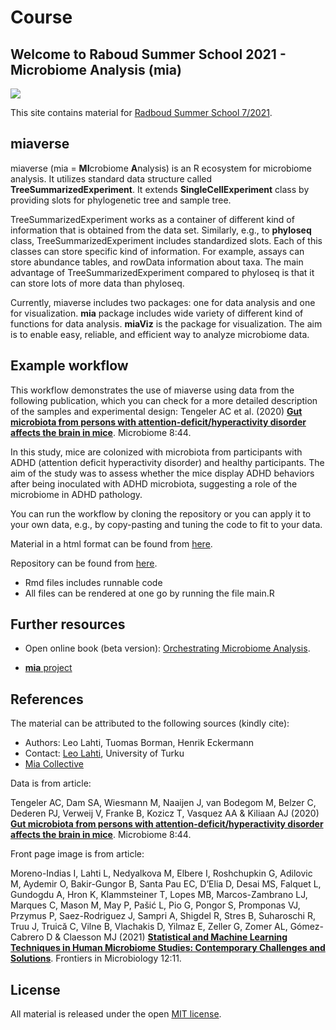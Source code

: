 # Course

## Welcome to Raboud Summer School 2021 - Microbiome Analysis (mia)

![](https://user-images.githubusercontent.com/60338854/121848694-1072a480-ccf3-11eb-9af2-7fdefd8d1794.png)

This site contains material for [Radboud Summer School 7/2021](https://www.ru.nl/radboudsummerschool/courses/2021/brain-bacteria-behaviour/).


## miaverse

miaverse (mia = **MI**crobiome **A**nalysis) is an R ecosystem for microbiome analysis. It utilizes standard data 
structure called **TreeSummarizedExperiment**. It extends **SingleCellExperiment** class by
providing slots for phylogenetic tree and sample tree. 

TreeSummarizedExperiment works as a container of different kind of information that is 
obtained from the data set. Similarly, e.g., to **phyloseq** class, TreeSummarizedExperiment 
includes standardized slots. Each of this classes can store specific kind of information. For example,
assays can store abundance tables, and rowData information about taxa.
The main advantage of TreeSummarizedExperiment compared to phyloseq is that it can store
lots of more data than phyloseq.

Currently, miaverse includes two packages: one for data analysis and one for visualization. 
**mia** package includes wide variety of different kind of functions for data analysis. 
**miaViz** is the package for visualization. The aim is to enable easy, reliable, and efficient 
way to analyze microbiome data. 

## Example workflow

This workflow demonstrates the use of miaverse using data from the
following publication, which you can check for a more detailed
description of the samples and experimental design: Tengeler AC et al. (2020) [**Gut
microbiota from persons with attention-deficit/hyperactivity disorder
affects the brain in
mice**](https://doi.org/10.1186/s40168-020-00816-x). Microbiome 8:44.

In this study, mice are colonized with microbiota from participants with 
ADHD (attention deficit hyperactivity disorder) and healthy participants. 
The aim of the study was to assess whether the mice display ADHD behaviors after being 
inoculated with ADHD microbiota, suggesting a role of the microbiome in ADHD pathology.

You can run the workflow by cloning the repository or you can apply it to your own data, 
e.g., by copy-pasting and tuning the code to fit to your data. 

Material in a html format can be found from [here](https://microbiome.github.io/course_2021_radboud/).

Repository can be found from [here](https://github.com/microbiome/course_2021_radboud).
- Rmd files includes runnable code 
- All files can be rendered at one go by running the file main.R

## Further resources

 * Open online book (beta version):
   [Orchestrating Microbiome Analysis](https://microbiome.github.io/OMA).

 * [**mia** project](https://microbiome.github.io)

## References 

The material can be attributed to the following sources (kindly cite):

 * Authors: Leo Lahti, Tuomas Borman, Henrik Eckermann
 * Contact: [Leo Lahti](http://datascience.utu.fi), University of Turku 
 * [Mia Collective](https://microbiome.github.io)
 
Data is from article:

Tengeler AC, Dam SA, Wiesmann M, Naaijen J, van Bodegom M, 
Belzer C, Dederen PJ, Verweij V, Franke B, Kozicz T, Vasquez AA & Kiliaan AJ (2020)
[**Gut microbiota from persons with attention-deficit/hyperactivity disorder affects the brain in mice**](https://doi.org/10.1186/s40168-020-00816-x).
Microbiome 8:44. 

Front page image is from article: 

Moreno-Indias I, Lahti L, Nedyalkova M, Elbere I, Roshchupkin G, Adilovic M, Aydemir O,
Bakir-Gungor B, Santa Pau EC, D’Elia D, Desai MS, Falquet L, Gundogdu A, Hron K, Klammsteiner T,
Lopes MB, Marcos-Zambrano LJ, Marques C, Mason M, May P, Pašić L, Pio G, Pongor S, Promponas VJ,
Przymus P, Saez-Rodriguez J, Sampri A, Shigdel R, Stres B, Suharoschi R, Truu J, Truică C,
Vilne B, Vlachakis D, Yilmaz E, Zeller G, Zomer AL, Gómez-Cabrero D & Claesson MJ (2021)
[**Statistical and Machine Learning Techniques in Human Microbiome Studies: Contemporary Challenges and Solutions**](https://doi.org/10.3389/fmicb.2021.635781). 
Frontiers in Microbiology 12:11. 

## License

All material is released under the open [MIT license](LICENSE).


